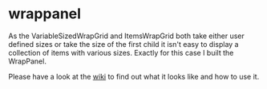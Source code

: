 # wrappanel
As the VariableSizedWrapGrid and ItemsWrapGrid both take either user defined sizes or take the size of the first child it isn't easy to display a collection of items with various sizes. Exactly for this case I built the WrapPanel.

Please have a look at the [wiki](https://github.com/bkardol/wrappanel/wiki) to find out what it looks like and how to use it.
